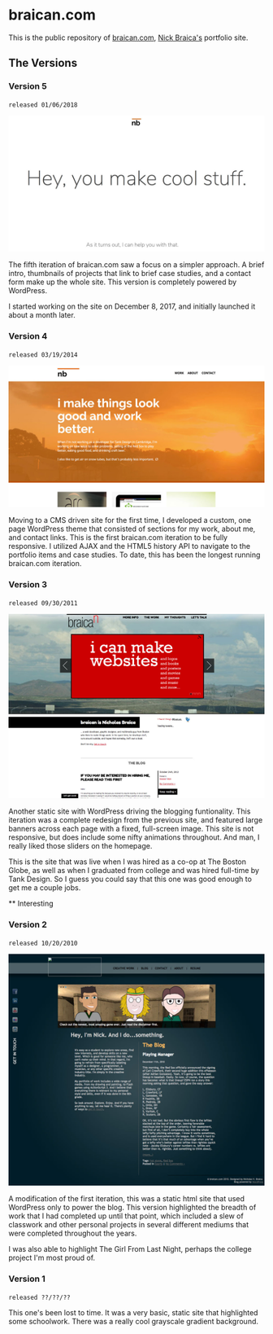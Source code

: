 # braican.com


This is the public repository of [braican.com](http://braican.com), [Nick Braica's](http://twitter.com/braican) portfolio site.


## The Versions

### Version 5
`released 01/06/2018`

![v5](assets/braican.com-v5.jpg?raw=true)

The fifth iteration of braican.com saw a focus on a simpler approach. A brief intro, thumbnails of projects that link to brief case studies, and a contact form make up the whole site. This version is completely powered by WordPress.

I started working on the site on December 8, 2017, and initially launched it about a month later.


### Version 4
`released 03/19/2014`

![v4](assets/braican.com-v4.jpg?raw=true)

Moving to a CMS driven site for the first time, I developed a custom, one page WordPress theme that consisted of sections for my work, about me, and contact links. This is the first braican.com iteration to be fully responsive. I utilized AJAX and the HTML5 history API to navigate to the portfolio items and case studies. To date, this has been the longest running braican.com iteration.

### Version 3
`released 09/30/2011`

![v3](assets/braican.com-v3.jpg?raw=true)

Another static site with WordPress driving the blogging funtionality. This iteration was a complete redesign from the previous site, and featured large banners across each page with a fixed, full-screen image. This site is not responsive, but does include some nifty animations throughout. And man, I really liked those sliders on the homepage.

This is the site that was live when I was hired as a co-op at The Boston Globe, as well as when I graduated from college and was hired full-time by Tank Design. So I guess you could say that this one was good enough to get me a couple jobs.

** Interesting


### Version 2
`released 10/20/2010`

![v2](assets/braican.com-v2.jpg?raw=true)

A modification of the first iteration, this was a static html site that used WordPress only to power the blog. This version highlighted the breadth of work that I had completed up until that point, which included a slew of classwork and other personal projects in several different mediums that were completed throughout the years.

I was also able to highlight The Girl From Last Night, perhaps the college project I'm most proud of.

### Version 1

`released ??/??/??`

This one's been lost to time. It was a very basic, static site that highlighted some schoolwork. There was a really cool grayscale gradient background.
